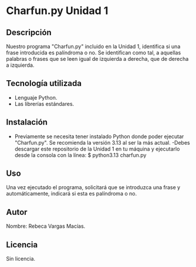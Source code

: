 # Charfun.py Unidad 1

## Descripción

Nuestro programa "Charfun.py" incluido en la Unidad 1, identifica si una frase introducida es palíndroma o no. 
Se identifican como tal, a aquellas palabras o frases que se leen igual de izquierda a derecha, que de derecha a izquierda.

## Tecnología utilizada

- Lenguaje Python.
- Las librerías estándares.

## Instalación

- Previamente se necesita tener instalado Python donde poder ejecutar "Charfun.py". Se recomienda la versión 3.13 al ser la más actual.
-Debes descargar este repositorio de la Unidad 1 en tu máquina y ejecutarlo desde la consola con la línea:
$ python3.13 charfun.py


## Uso

Una vez ejecutado el programa, solicitará que se introduzca una frase y automáticamente, indicará si esta es palíndroma o no.

## Autor

Nombre: Rebeca Vargas Macías.

## Licencia

Sin licencia.


